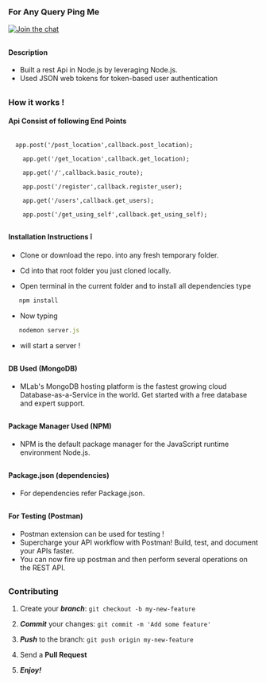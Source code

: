### For Any Query Ping Me

[![Join the chat](https://img.shields.io/badge/gitter-join%20chat%20%E2%86%92-brightgreen.svg)](https://gitter.im/divyanshu001)

##

#### Description 
* Built a rest Api in Node.js by leveraging Node.js.
* Used JSON web tokens for token-based user authentication

##

### How it works !
#### Api Consist of following End Points

```

  app.post('/post_location',callback.post_location);

	app.get('/get_location',callback.get_location);

	app.get('/',callback.basic_route);

	app.post('/register',callback.register_user);

	app.get('/users',callback.get_users);

	app.post('/get_using_self',callback.get_using_self);

```


##

#### Installation Instructions :grey_exclamation:

* Clone or download the repo. into any fresh temporary folder.

* Cd into that root folder you just cloned locally.

* Open terminal in the current folder and to install all dependencies type 

```javascript
   npm install 
```

* Now typing 

```javascript
   nodemon server.js
```

* will start a server !

##

#### DB Used (MongoDB)

* MLab's MongoDB hosting platform is the fastest growing cloud Database-as-a-Service in the world. Get started with a free database and expert support.

##

#### Package Manager Used (NPM)

* NPM is the default package manager for the JavaScript runtime environment Node.js.

##

#### Package.json (dependencies)
  
* For dependencies refer Package.json.

##

#### For Testing (Postman)

* Postman extension can be used for testing !
* Supercharge your API workflow with Postman! Build, test, and document your APIs faster.
* You can now fire up postman and then perform several operations on the REST API.

##

### Contributing

1. Create your **_branch_**: `git checkout -b my-new-feature`

2. **_Commit_** your changes: `git commit -m 'Add some feature'`

3. **_Push_** to the branch: `git push origin my-new-feature`

4. Send a **Pull Request**

5. **_Enjoy!_**

##

